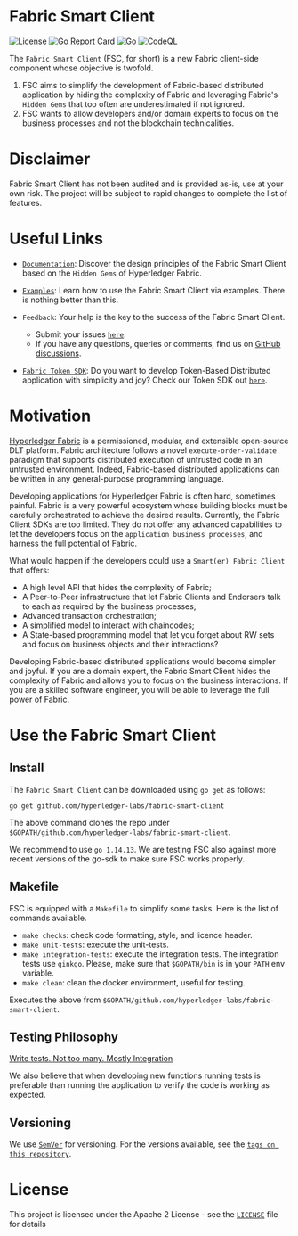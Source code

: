 # Fabric Smart Client
[![License](https://img.shields.io/badge/license-Apache%202-blue)](LICENSE)
[![Go Report Card](https://goreportcard.com/badge/github.com/hyperledger-labs/fabric-smart-client)](https://goreportcard.com/badge/github.com/hyperledger-labs/fabric-smart-client)
[![Go](https://github.com/hyperledger-labs/fabric-smart-client/actions/workflows/go.yml/badge.svg)](https://github.com/hyperledger-labs/fabric-smart-client/actions/workflows/go.yml)
[![CodeQL](https://github.com/hyperledger-labs/fabric-smart-client/actions/workflows/codeql-analysis.yml/badge.svg)](https://github.com/hyperledger-labs/fabric-smart-client/actions/workflows/codeql-analysis.yml)

The `Fabric Smart Client` (FSC, for short) is a new Fabric client-side component whose objective is twofold.
1. FSC aims to simplify the development of Fabric-based distributed application by hiding the complexity of Fabric and leveraging 
  Fabric's `Hidden Gems` that too often are underestimated if not ignored.
2. FSC wants to allow developers and/or domain experts to focus on the business processes and not the blockchain technicalities.

# Disclaimer

Fabric Smart Client has not been audited and is provided as-is, use at your own risk. The project will be subject to rapid changes to complete the list of features. 

# Useful Links

- [`Documentation`](./docs/design.md): Discover the design principles of the Fabric Smart Client based on the
`Hidden Gems` of Hyperledger Fabric.
- [`Examples`](./integration/README.md): Learn how to use the Fabric Smart Client via examples. There is nothing better than this.
- `Feedback`: Your help is the key to the success of the Fabric Smart Client. 
  - Submit your issues [`here`][`fabric-smart-client` Issues].
  - If you have any questions, queries or comments, find us on [GitHub discussions].

- [`Fabric Token SDK`](https://github.com/hyperledger-labs/fabric-token-sdk): Do you want to develop Token-Based Distributed
application with simplicity and joy? Check our Token SDK out [`here`](https://github.com/hyperledger-labs/fabric-token-sdk).

# Motivation

[Hyperledger Fabric]('https://www.hyperledger.org/use/fabric') is a permissioned, modular, and extensible open-source 
DLT platform. Fabric architecture follows a novel `execute-order-validate` paradigm that supports distributed 
execution of untrusted code in an untrusted environment. Indeed, Fabric-based distributed applications can 
be written in any general-purpose programming language.

Developing applications for Hyperledger Fabric is often hard, sometimes painful. Fabric is a very powerful 
ecosystem whose building blocks must be carefully orchestrated to achieve the desired results. Currently, 
the Fabric Client SDKs are too limited. They do not offer any advanced capabilities to let the developers 
focus on the `application business processes`, and harness the full potential of Fabric.

What would happen if the developers could use a `Smart(er) Fabric Client` that offers:
- A high level API that hides the complexity of Fabric;
- A Peer-to-Peer infrastructure that let Fabric Clients and Endorsers talk to each as required by the business processes;
- Advanced transaction orchestration;
- A simplified model to interact with chaincodes;
- A State-based programming model that let you forget about RW sets and focus on business objects and their interactions? 

Developing Fabric-based distributed applications would become simpler and joyful.
If you are a domain expert, the Fabric Smart Client hides the complexity of Fabric and allows you to focus on the business interactions.
If you are a skilled software engineer, you will be able to leverage the full power of Fabric.

# Use the Fabric Smart Client

## Install

The `Fabric Smart Client` can be downloaded using `go get` as follows: 
 ```
go get github.com/hyperledger-labs/fabric-smart-client
```

The above command clones the repo under `$GOPATH/github.com/hyperledger-labs/fabric-smart-client`. 

We recommend to use `go 1.14.13`. We are testing FSC also against more recent versions of the 
go-sdk to make sure FSC works properly. 

## Makefile

FSC is equipped with a `Makefile` to simplify some tasks. 
Here is the list of commands available.

- `make checks`: check code formatting, style, and licence header.
- `make unit-tests`: execute the unit-tests.
- `make integration-tests`: execute the integration tests. The integration tests use `ginkgo`. Please, make sure that `$GOPATH/bin` is in your `PATH` env variable.
- `make clean`: clean the docker environment, useful for testing.
  
Executes the above from `$GOPATH/github.com/hyperledger-labs/fabric-smart-client`.

## Testing Philosophy

[Write tests. Not too many. Mostly Integration](https://kentcdodds.com/blog/write-tests)

We also believe that when developing new functions running tests is preferable than running the application to verify the code is working as expected.

## Versioning

We use [`SemVer`](https://semver.org/) for versioning. For the versions available, see the [`tags on this repository`](https://github.com/hyperledger-labs/fabric-smart-client/tags).

# License

This project is licensed under the Apache 2 License - see the [`LICENSE`](LICENSE) file for details

[`fabric-smart-client` Issues]: https://github.com/hyperledger-labs/fabric-smart-client/issues
[GitHub discussions]: https://github.com/hyperledger-labs/fabric-smart-client/discussions
